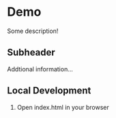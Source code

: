 # Demo

Some description!

## Subheader
Addtional information...

## Local Development

1. Open index.html in your browser
